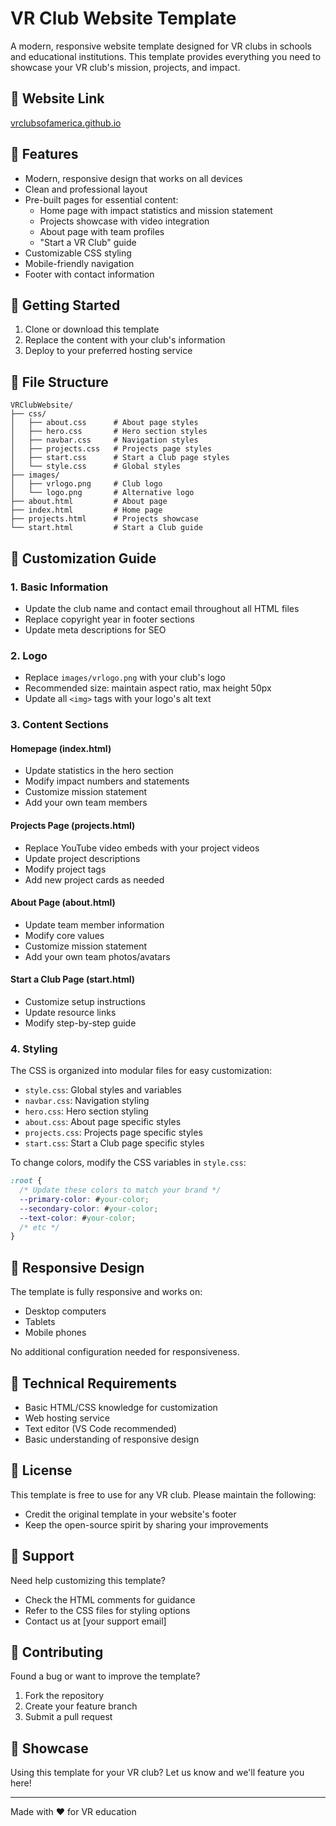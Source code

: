 # VR Club Website Template

A modern, responsive website template designed for VR clubs in schools and educational institutions. This template provides everything you need to showcase your VR club's mission, projects, and impact.

## 📱 Website Link

[vrclubsofamerica.github.io](https://vrclubsofamerica.github.io)

## 🎯 Features

- Modern, responsive design that works on all devices
- Clean and professional layout
- Pre-built pages for essential content:
  - Home page with impact statistics and mission statement
  - Projects showcase with video integration
  - About page with team profiles
  - "Start a VR Club" guide
- Customizable CSS styling
- Mobile-friendly navigation
- Footer with contact information

## 🚀 Getting Started

1. Clone or download this template
2. Replace the content with your club's information
3. Deploy to your preferred hosting service

## 📁 File Structure

```
VRClubWebsite/
├── css/
│   ├── about.css      # About page styles
│   ├── hero.css       # Hero section styles
│   ├── navbar.css     # Navigation styles
│   ├── projects.css   # Projects page styles
│   ├── start.css      # Start a Club page styles
│   └── style.css      # Global styles
├── images/
│   ├── vrlogo.png     # Club logo
│   └── logo.png       # Alternative logo
├── about.html         # About page
├── index.html         # Home page
├── projects.html      # Projects showcase
└── start.html         # Start a Club guide
```

## 🎨 Customization Guide

### 1. Basic Information
- Update the club name and contact email throughout all HTML files
- Replace copyright year in footer sections
- Update meta descriptions for SEO

### 2. Logo
- Replace `images/vrlogo.png` with your club's logo
- Recommended size: maintain aspect ratio, max height 50px
- Update all `<img>` tags with your logo's alt text

### 3. Content Sections

#### Homepage (index.html)
- Update statistics in the hero section
- Modify impact numbers and statements
- Customize mission statement
- Add your own team members

#### Projects Page (projects.html)
- Replace YouTube video embeds with your project videos
- Update project descriptions
- Modify project tags
- Add new project cards as needed

#### About Page (about.html)
- Update team member information
- Modify core values
- Customize mission statement
- Add your own team photos/avatars

#### Start a Club Page (start.html)
- Customize setup instructions
- Update resource links
- Modify step-by-step guide

### 4. Styling

The CSS is organized into modular files for easy customization:

- `style.css`: Global styles and variables
- `navbar.css`: Navigation styling
- `hero.css`: Hero section styling
- `about.css`: About page specific styles
- `projects.css`: Projects page specific styles
- `start.css`: Start a Club page specific styles

To change colors, modify the CSS variables in `style.css`:

```css
:root {
  /* Update these colors to match your brand */
  --primary-color: #your-color;
  --secondary-color: #your-color;
  --text-color: #your-color;
  /* etc */
}
```

## 📱 Responsive Design

The template is fully responsive and works on:
- Desktop computers
- Tablets
- Mobile phones

No additional configuration needed for responsiveness.

## 🔧 Technical Requirements

- Basic HTML/CSS knowledge for customization
- Web hosting service
- Text editor (VS Code recommended)
- Basic understanding of responsive design

## 📝 License

This template is free to use for any VR club. Please maintain the following:
- Credit the original template in your website's footer
- Keep the open-source spirit by sharing your improvements

## 🤝 Support

Need help customizing this template? 
- Check the HTML comments for guidance
- Refer to the CSS files for styling options
- Contact us at [your support email]

## 🌟 Contributing

Found a bug or want to improve the template?
1. Fork the repository
2. Create your feature branch
3. Submit a pull request

## 📢 Showcase

Using this template for your VR club? Let us know and we'll feature you here!

---

Made with ❤️ for VR education 
